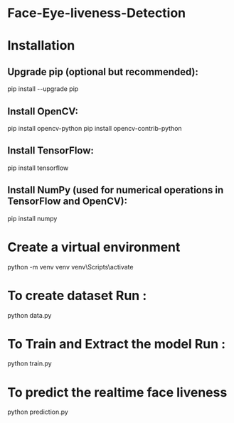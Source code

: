 # Face-Eye-liveness-Detection
# Installation

## Upgrade pip (optional but recommended):
pip install --upgrade pip

## Install OpenCV:
pip install opencv-python
pip install opencv-contrib-python

## Install TensorFlow:
pip install tensorflow

## Install NumPy (used for numerical operations in TensorFlow and OpenCV):
pip install numpy



# Create a virtual environment
python -m venv venv
venv\Scripts\activate


# To create dataset Run :
python data.py

# To Train and Extract the model Run :
python train.py

# To predict the realtime face liveness
python prediction.py
